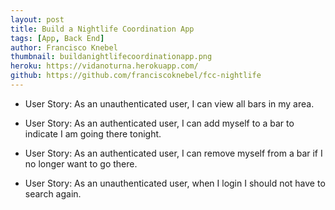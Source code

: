 ```yaml
---
layout: post
title: Build a Nightlife Coordination App
tags: [App, Back End]
author: Francisco Knebel
thumbnail: buildanightlifecoordinationapp.png
heroku: https://vidanoturna.herokuapp.com/
github: https://github.com/franciscoknebel/fcc-nightlife
---
```


- User Story: As an unauthenticated user, I can view all bars in my area.

- User Story: As an authenticated user, I can add myself to a bar to indicate I am going there tonight.

- User Story: As an authenticated user, I can remove myself from a bar if I no longer want to go there.

- User Story: As an unauthenticated user, when I login I should not have to search again.
